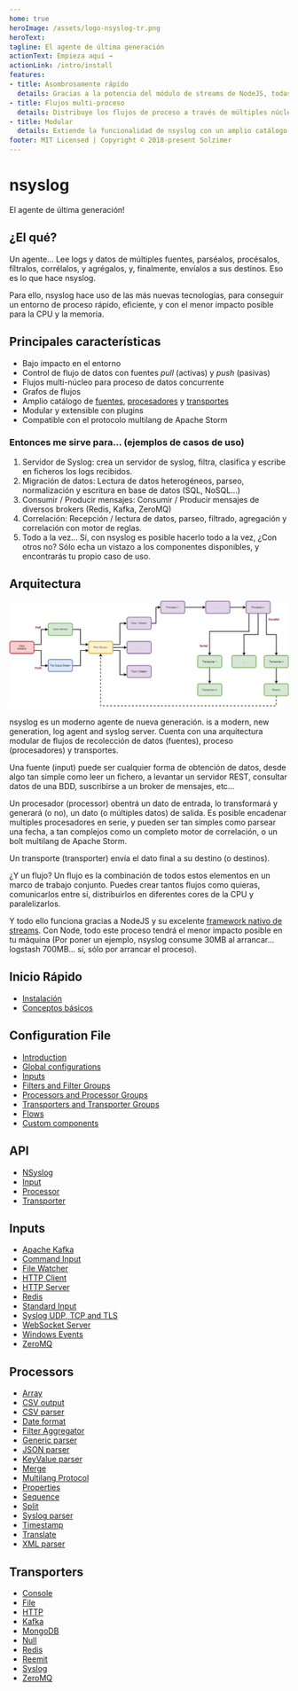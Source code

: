 ```yaml
---
home: true
heroImage: /assets/logo-nsyslog-tr.png
heroText:
tagline: El agente de última generación
actionText: Empieza aquí →
actionLink: /intro/install
features:
- title: Asombrosamente rápido
  details: Gracias a la potencia del módulo de streams de NodeJS, todas las tareas de E/S son ejecutadas de forma no bloqueante. Diseñado para obtener el mayor rendimiento, tanto en CPU como en RAM.
- title: Flujos multi-proceso
  details: Distribuye los flujos de proceso a través de múltiples núcleos de la CPU, para procesar los datos de forma concurrente.
- title: Modular
  details: Extiende la funcionalidad de nsyslog con un amplio catálogo de readers, procesadores, y transportes.
footer: MIT Licensed | Copyright © 2018-present Solzimer
---
```


# nsyslog
El agente de última generación!

## ¿El qué?
Un agente... Lee logs y datos de múltiples fuentes, parséalos, procésalos, fíltralos, corrélalos, y agrégalos, y, finalmente, envíalos a sus destinos. Eso es lo que hace nsyslog.

Para ello, nsyslog hace uso de las más nuevas tecnologías, para conseguir un entorno de proceso rápido, eficiente, y con el menor impacto posible para la CPU y la memoria.

## Principales características
* Bajo impacto en el entorno
* Control de flujo de datos con fuentes *pull* (activas) y *push* (pasivas)
* Flujos multi-núcleo para proceso de datos concurrente
* Grafos de flujos
* Amplio catálogo de [fuentes](inputs/index.md), [procesadores](processors/index.md) y [transportes](transporters/index.md)
* Modular y extensible con plugins
* Compatible con el protocolo multilang de Apache Storm

### Entonces me sirve para... (ejemplos de casos de uso)
1. Servidor de Syslog: crea un servidor de syslog, filtra, clasifica y escribe en ficheros los logs recibidos.
2. Migración de datos: Lectura de datos heterogéneos, parseo, normalización y escritura en base de datos (SQL, NoSQL...)
3. Consumir / Producir mensajes: Consumir / Producir mensajes de diversos brokers (Redis, Kafka, ZeroMQ)
4. Correlación: Recepción / lectura de datos, parseo, filtrado, agregación y correlación con motor de reglas.
5. Todo a la vez... Sí, con nsyslog es posible hacerlo todo a la vez, ¿Con otros no? Sólo echa un vistazo a los componentes disponibles, y encontrarás tu propio caso de uso.

## Arquitectura
![Architecture](../assets/nsyslog.png)

nsyslog es un moderno agente de nueva generación. is a modern, new generation, log agent and syslog server. Cuenta con una arquitectura modular de flujos de recolección de datos (fuentes), proceso (procesadores) y transportes.

Una fuente (input) puede ser cualquier forma de obtención de datos, desde algo tan simple como leer un fichero, a levantar un servidor REST, consultar datos de una BDD, suscribirse a un broker de mensajes, etc...

Un procesador (processor) obentrá un dato de entrada, lo transformará y generará (o no), un dato (o múltiples datos) de salida. Es posible encadenar multiples procesadores en serie, y pueden ser tan simples como parsear una fecha, a tan complejos como un completo motor de correlación, o un bolt multilang de Apache Storm.

Un transporte (transporter) envía el dato final a su destino (o destinos).

¿Y un flujo? Un flujo es la combinación de todos estos elementos en un marco de trabajo conjunto. Puedes crear tantos flujos como quieras, comunicarlos entre sí, distribuirlos en diferentes cores de la CPU y paralelizarlos.

Y todo ello funciona gracias a NodeJS y su excelente [framework nativo de streams](https://nodejs.org/api/stream.html). Con Node, todo este proceso tendrá el menor impacto posible en tu máquina (Por poner un ejemplo, nsyslog consume 30MB al arrancar... logstash 700MB... sí, sólo por arrancar el proceso).

## Inicio Rápido
* [Instalación](intro/install.md)
* [Conceptos básicos](intro/basics.md)

## Configuration File
* [Introduction](config/index.md)
* [Global configurations](config/globals.md)
* [Inputs](inputs/index.md)
* [Filters and Filter Groups](config/filters.md)
* [Processors and Processor Groups](processors/index.md)
* [Transporters and Transporter Groups](transporters/index.md)
* [Flows](config/flows.md)
* [Custom components](config/custom.md)

## API
* [NSyslog](api/nsyslog.md)
* [Input](api/input.md)
* [Processor](api/processor.md)
* [Transporter](api/transporter.md)

## Inputs
* [Apache Kafka](inputs/kafka.md)
* [Command Input](inputs/command.md)
* [File Watcher](inputs/file.md)
* [HTTP Client](inputs/http.md)
* [HTTP Server](inputs/httpserver.md)
* [Redis](inputs/redis.md)
* [Standard Input](inputs/stdin.md)
* [Syslog UDP, TCP and TLS](inputs/syslog.md)
* [WebSocket Server](inputs/ws.md)
* [Windows Events](inputs/windows.md)
* [ZeroMQ](inputs/zmq.md)

## Processors
* [Array](processors/array.md)
* [CSV output](processors/csvout.md)
* [CSV parser](processors/csvparser.md)
* [Date format](processors/dateformat.md)
* [Filter Aggregator](processors/filter.md)
* [Generic parser](processors/parser.md)
* [JSON parser](processors/jsonparser.md)
* [KeyValue parser](processors/keyvalparser.md)
* [Merge](processors/merge.md)
* [Multilang Protocol](processors/multilang.md)
* [Properties](processors/properties.md)
* [Sequence](processors/sequence.md)
* [Split](processors/split.md)
* [Syslog parser](processors/syslogparser.md)
* [Timestamp](processors/timestamp.md)
* [Translate](processors/translate.md)
* [XML parser](processors/xmlparser.md)

## Transporters
* [Console](transporters/console.md)
* [File](transporters/file.md)
* [HTTP](transporters/http.md)
* [Kafka](transporters/kafka.md)
* [MongoDB](transporters/mongo.md)
* [Null](transporters/null.md)
* [Redis](transporters/redis.md)
* [Reemit](transporters/reemit.md)
* [Syslog](transporters/syslog.md)
* [ZeroMQ](transporters/zmq.md)
